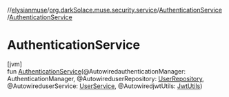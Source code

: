 //[elysianmuse](../../../index.md)/[org.darkSolace.muse.security.service](../index.md)/[AuthenticationService](index.md)
/[AuthenticationService](-authentication-service.md)

# AuthenticationService

[jvm]\
fun [AuthenticationService](-authentication-service.md)(@AutowiredauthenticationManager: AuthenticationManager,
@AutowireduserRepository: [UserRepository](../../org.darkSolace.muse.user.repository/-user-repository/index.md),
@AutowireduserService: [UserService](../../org.darkSolace.muse.user.service/-user-service/index.md),
@AutowiredjwtUtils: [JwtUtils](../-jwt-utils/index.md))
